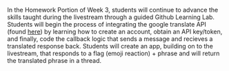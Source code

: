 In the Homework Portion of Week 3, students will continue to advance the skills taught during the livestream through a guided Github Learning Lab. Students will begin the process of integrating the google translate API (found [here](https://cloud.google.com/translate/docs/ "here")) by learning how to create an account, obtain an API key/token, and finally, code the callback logic that sends a message and recieves a translated response back. Students will create an app, building on to the livestream, that responds to a flag (emoji reaction) + phrase and will return the translated phrase in a thread.
